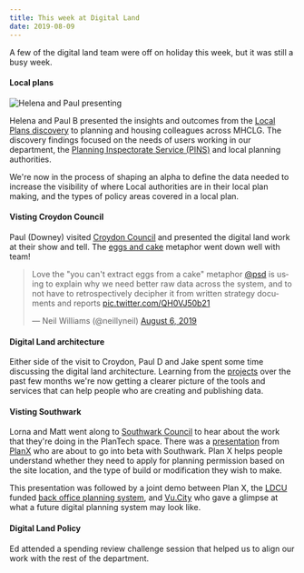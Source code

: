 ```yaml
---
title: This week at Digital Land
date: 2019-08-09
---
```


A few of the digital land team were off on holiday this week, but it was still a busy week.

#### Local plans

<img src="https://live.staticflickr.com/65535/48496056211_52ef3f5e67_z_d.jpg" title = "Helena and Paul presenting">

Helena and Paul B presented the insights and outcomes from the [Local Plans discovery](/project/local-plans) to planning and housing colleagues across MHCLG. The discovery findings focused on the needs of users working in our department, the [Planning Inspectorate Service (PINS)](https://www.gov.uk/government/organisations/planning-inspectorate) and local planning authorities.

We're now in the process of shaping an alpha to define the data needed to increase the visibility of where Local authorities are in their local plan making, and the types of policy areas covered in a local plan.

#### Visting Croydon Council

Paul (Downey) visited [Croydon Council](https://www.croydon.gov.uk/) and presented the digital land work at their show and tell. The [eggs and cake](https://mhclgdigital.blog.gov.uk/2018/10/25/data-and-information/) metaphor went down well with team!

<blockquote class="twitter-tweet"><p lang="en" dir="ltr">Love the &quot;you can&#39;t extract eggs from a cake&quot; metaphor <a href="https://twitter.com/psd?ref_src=twsrc%5Etfw">@psd</a> is using to explain why we need better raw data across the system, and to not have to retrospectively decipher it from written strategy documents and reports <a href="https://t.co/QH0VJ50b21">pic.twitter.com/QH0VJ50b21</a></p>&mdash; Neil Williams (@neillyneil) <a href="https://twitter.com/neillyneil/status/1158732364425678848?ref_src=twsrc%5Etfw">August 6, 2019</a></blockquote> <script async src="https://platform.twitter.com/widgets.js" charset="utf-8"></script>

#### Digital Land architecture

Either side of the visit to Croydon, Paul D and Jake spent some time discussing the digital land architecture. Learning from the [projects](/project) over the past few months we're now getting a clearer picture of the tools and services that can help people who are creating and publishing data.

#### Visting Southwark

Lorna and Matt went along to [Southwark Council](https://www.southwark.gov.uk/) to hear about the work that they're doing in the PlanTech space. There was a [presentation](https://files.cargocollective.com/c233603/Planx_doc_3.0.pdf) from [PlanX](https://www.planx.uk/) who are about to go into beta with Southwark. Plan X helps people understand whether they need to apply for planning permission based on the site location, and the type of build or modification they wish to make. 

This presentation was followed by a joint demo between Plan X, the [LDCU](https://localdigital.gov.uk/) funded [back office planning system](https://localdigital.gov.uk/funded-projects-local-digital-fund-round-one/user-centred-back-office-planning-system-to-unlock-transformation/), and [Vu.City](https://vu.city/) who gave a glimpse at what a future digital planning system may look like.

#### Digital Land Policy

Ed attended a spending review challenge session that helped us to align our work with the rest of the department.

